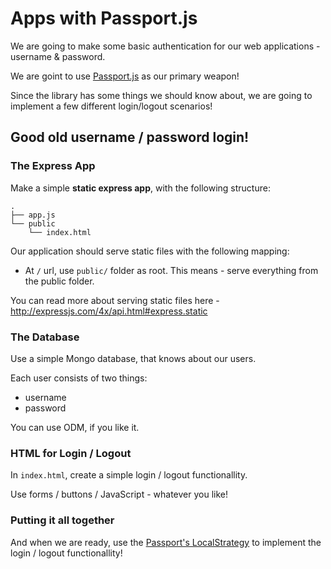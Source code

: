 # Apps with Passport.js

We are going to make some basic authentication for our web applications - username & password.

We are goint to use [Passport.js](http://passportjs.org/) as our primary weapon!

Since the library has some things we should know about, we are going to implement a few different login/logout scenarios!

## Good old username / password login!

### The Express App

Make a simple **static express app**, with the following structure:

```
.
├── app.js
└── public
    └── index.html
```

Our application should serve static files with the following mapping:

* At `/` url, use `public/` folder as root. This means - serve everything from the public folder.

You can read more about serving static files here - http://expressjs.com/4x/api.html#express.static

### The Database

Use a simple Mongo database, that knows about our users.

Each user consists of two things:

* username
* password

You can use ODM, if you like it.

### HTML for Login / Logout

In `index.html`, create a simple login / logout functionallity.

Use forms / buttons / JavaScript - whatever you like!

### Putting it all together

And when we are ready, use the [Passport's LocalStrategy](http://passportjs.org/guide/username-password/) to implement the login / logout functionallity!
